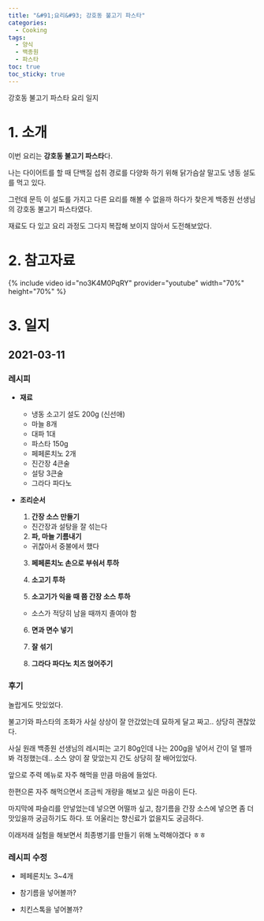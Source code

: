 ```yaml
---
title: "&#91;요리&#93; 강호동 불고기 파스타"
categories:
  - Cooking
tags:
  - 양식
  - 백종원
  - 파스타
toc: true
toc_sticky: true
---
```


강호동 불고기 파스타 요리 일지

# 1. 소개

이번 요리는 **강호동 불고기 파스타**다.

나는 다이어트를 할 때 단백질 섭취 경로를 다양화 하기 위해 닭가슴살 말고도 냉동 설도를 먹고 있다.

그런데 문득 이 설도를 가지고 다른 요리를 해볼 수 없을까 하다가 찾은게 백종원 선생님의 강호동 불고기 파스타였다.

재료도 다 있고 요리 과정도 그다지 복잡해 보이지 않아서 도전해보았다.

# 2. 참고자료

{% include video id="no3K4M0PqRY" provider="youtube" width="70%" height="70%" %}

# 3. 일지

## 2021-03-11

### 레시피

- **재료**

  - 냉동 소고기 설도 200g (신선애)
  - 마늘 8개
  - 대파 1대
  - 파스타 150g
  - 페페론치노 2개
  - 진간장 4큰술
  - 설탕 3큰술
  - 그라다 파다노

- **조리순서**

  1. **간장 소스 만들기**
  
    - 진간장과 설탕을 잘 섞는다
  
  2. **파, 마늘 기름내기**
  
    - 귀찮아서 중불에서 했다
    
  3. **페페론치노 손으로 부숴서 투하**

  4. **소고기 투하**

  5. **소고기가 익을 때 쯤 간장 소스 투하**
    - 소스가 적당히 남을 때까지 졸여야 함

  6. **면과 면수 넣기**
  
  7. **잘 섞기**
  
  8. **그라다 파다노 치즈 얹어주기** 

### 후기

놀랍게도 맛있었다.

불고기와 파스타의 조화가 사실 상상이 잘 안갔었는데 묘하게 달고 짜고.. 상당히 괜찮았다.

사실 원래 백종원 선생님의 레시피는 고기 80g인데 나는 200g을 넣어서 간이 덜 밸까봐 걱정했는데.. 소스 양이 잘 맞았는지 간도 상당히 잘 배어있었다.

앞으로 주력 메뉴로 자주 해먹을 만큼 마음에 들었다.

한편으론 자주 해먹으면서 조금씩 개량을 해보고 싶은 마음이 든다.

마지막에 파슬리를 안넣었는데 넣으면 어떨까 싶고, 참기름을 간장 소스에 넣으면 좀 더 맛있을까 궁금하기도 하다. 또 어울리는 향신료가 없을지도 궁금하다. 

이래저래 실험을 해보면서 최종병기를 만들기 위해 노력해야겠다 ㅎㅎ

### 레시피 수정

- 페페론치노 3~4개

- 참기름을 넣어볼까?

- 치킨스톡을 넣어볼까?
